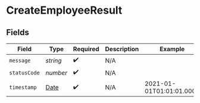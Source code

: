 # CreateEmployeeResult


## Fields

| Field                                                                                         | Type                                                                                          | Required                                                                                      | Description                                                                                   | Example                                                                                       |
| --------------------------------------------------------------------------------------------- | --------------------------------------------------------------------------------------------- | --------------------------------------------------------------------------------------------- | --------------------------------------------------------------------------------------------- | --------------------------------------------------------------------------------------------- |
| `message`                                                                                     | *string*                                                                                      | :heavy_check_mark:                                                                            | N/A                                                                                           |                                                                                               |
| `statusCode`                                                                                  | *number*                                                                                      | :heavy_check_mark:                                                                            | N/A                                                                                           |                                                                                               |
| `timestamp`                                                                                   | [Date](https://developer.mozilla.org/en-US/docs/Web/JavaScript/Reference/Global_Objects/Date) | :heavy_check_mark:                                                                            | N/A                                                                                           | 2021-01-01T01:01:01.000Z                                                                      |